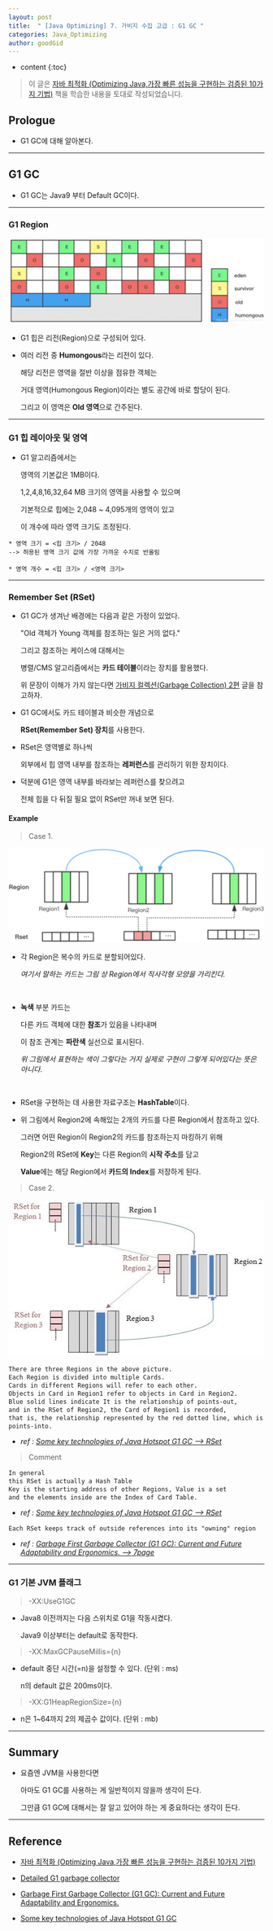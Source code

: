 ```yaml
---
layout: post
title:  " [Java Optimizing] 7. 가비지 수집 고급 : G1 GC "
categories: Java_Optimizing
author: goodGid
---
```

* content
{:toc}

> 이 글은 [자바 최적화 (Optimizing Java,가장 빠른 성능을 구현하는 검증된 10가지 기법)](https://book.naver.com/bookdb/book_detail.nhn?bid=14796595) 책을 학습한 내용을 토대로 작성되었습니다.

## Prologue

* G1 GC에 대해 알아본다.


---

## G1 GC

* G1 GC는 Java9 부터 Default GC이다.

---

### G1 Region

![](/assets/img/java_optimizing/Java-Optimizing-Advanced-Garbage-Collection-G1_1.png)

* G1 힙은 리전(Region)으로 구성되어 있다.

* 여러 리전 중 **Humongous**라는 리전이 있다.

  해당 리전은 영역을 절반 이상을 점유한 객체는 

  거대 영역(Humongous Region)이라는 별도 공간에 바로 할당이 된다.

  그리고 이 영역은 **Old 영역**으로 간주된다.

---

### G1 힙 레이아웃 및 영역

* G1 알고리즘에서는 

  영역의 기본값은 1MB이다.

  1,2,4,8,16,32,64 MB 크기의 영역을 사용할 수 있으며

  기본적으로 힙에는 2,048 ~ 4,095개의 영역이 있고

  이 개수에 따라 영역 크기도 조정된다.

```
* 영역 크기 = <힙 크기> / 2048
--> 허용된 영역 크기 값에 가장 가까운 수치로 반올림

* 영역 개수 = <힙 크기> / <영역 크기>
```

---

### Remember Set (RSet)

* G1 GC가 생겨난 배경에는 다음과 같은 가정이 있었다.

  "Old 객체가 Young 객체를 참조하는 일은 거의 없다."

  그리고 참조하는 케이스에 대해서는 
  
  병렬/CMS 알고리즘에서는 **카드 테이블**이라는 장치를 활용했다.

  위 문장이 이해가 가지 않는다면 [가비지 컬렉션(Garbage Collection) 2편]({{site.url}}/Java-Garbage-Collection-(2)/) 글을 참고하자.

* G1 GC에서도 카드 테이블과 비슷한 개념으로

  **RSet(Remember Set) 장치**를 사용한다.

* RSet은 영역별로 하나씩

  외부에서 힙 영역 내부를 참조하는 **레퍼런스**를 관리하기 위한 장치이다.

* 덕분에 G1은 영역 내부를 바라보는 레퍼런스를 찾으려고 

  전체 힙을 다 뒤질 필요 없이 RSet만 꺼내 보면 된다.


#### Example

> Case 1.

![](/assets/img/java_optimizing/Java-Optimizing-Advanced-Garbage-Collection-G1_2.png)

* 각 Region은 복수의 카드로 분할되어있다.

  *여기서 말하는 카드는 그림 상 Region에서 직사각형 모양을 가리킨다.*

<br>

* **녹색** 부분 카드는 

  다른 카드 객체에 대한 **참조**가 있음을 나타내며

  이 참조 관계는 **파란색** 실선으로 표시된다.

  *위 그림에서 표현하는 색이 그렇다는 거지 실제로 구현이 그렇게 되어있다는 뜻은 아니다.*

<br>

* RSet을 구현하는 데 사용한 자료구조는 **HashTable**이다.

* 위 그림에서 Region2에 속해있는 2개의 카드를 다른 Region에서 참조하고 있다.

  그러면 어떤 Region이 Region2의 카드를 참조하는지 마킹하기 위해 
  
  Region2의 RSet에 **Key**는 다른 Region의 **시작 주소**를 담고
  
  **Value**에는 해당 Region에서 **카드의 Index**를 저장하게 된다.

> Case 2.

![](/assets/img/java_optimizing/Java-Optimizing-Advanced-Garbage-Collection-G1_3.png)

```
There are three Regions in the above picture. 
Each Region is divided into multiple Cards. 
Cards in different Regions will refer to each other. 
Objects in Card in Region1 refer to objects in Card in Region2. 
Blue solid lines indicate It is the relationship of points-out, 
and in the RSet of Region2, the Card of Region1 is recorded, 
that is, the relationship represented by the red dotted line, which is points-into.
```

* *ref : [Some key technologies of Java Hotspot G1 GC --> RSet](https://www.programmersought.com/article/54314098742/)*

> Comment

```
In general
this RSet is actually a Hash Table 
Key is the starting address of other Regions, Value is a set
and the elements inside are the Index of Card Table.
```

* *ref : [Some key technologies of Java Hotspot G1 GC --> RSet](https://www.programmersought.com/article/54314098742/)*

```
Each RSet keeps track of outside references into its "owning" region
```

* *ref : [Garbage First Garbage Collector (G1 GC): Current and Future Adaptability and Ergonomics. --> 7page](https://www.slideshare.net/MonicaBeckwith/con5497)*



---

### G1 기본 JVM 플래그

> -XX:UseG1GC

* Java8 이전까지는 다음 스위치로 G1을 작동시켰다.

  Java9 이상부터는 default로 동작한다.

> -XX:MaxGCPauseMillis={n}

* default 중단 시간(=n)을 설정할 수 있다. (단위 : ms)

  n의 default 값은 200ms이다.

> -XX:G1HeapRegionSize={n}

* n은 1~64까지 2의 제곱수 값이다. (단위 : mb)

---

## Summary

* 요즘엔 JVM을 사용한다면 

  아마도 G1 GC를 사용하는 게 일반적이지 않을까 생각이 든다.

  그만큼 G1 GC에 대해서는 잘 알고 있어야 하는 게 중요하다는 생각이 든다.


---

## Reference

* [자바 최적화 (Optimizing Java,가장 빠른 성능을 구현하는 검증된 10가지 기법)](https://book.naver.com/bookdb/book_detail.nhn?bid=14796595)

* [Detailed G1 garbage collector](https://www.codetd.com/en/article/8877593)

* [Garbage First Garbage Collector (G1 GC): Current and Future Adaptability and Ergonomics.](https://www.slideshare.net/MonicaBeckwith/con5497)

* [Some key technologies of Java Hotspot G1 GC](https://www.programmersought.com/article/54314098742/)